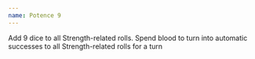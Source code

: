 ```yaml
---
name: Potence 9
---
```


Add 9 dice to all Strength-related rolls. Spend blood to turn into automatic successes to all Strength-related rolls for a turn
